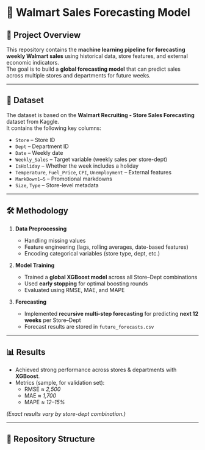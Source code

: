 # 🛒 Walmart Sales Forecasting Model

## 📌 Project Overview
This repository contains the **machine learning pipeline for forecasting weekly Walmart sales** using historical data, store features, and external economic indicators.  
The goal is to build a **global forecasting model** that can predict sales across multiple stores and departments for future weeks.

---

## 📂 Dataset
The dataset is based on the **Walmart Recruiting - Store Sales Forecasting** dataset from Kaggle.  
It contains the following key columns:

- `Store` – Store ID  
- `Dept` – Department ID  
- `Date` – Weekly date  
- `Weekly_Sales` – Target variable (weekly sales per store-dept)  
- `IsHoliday` – Whether the week includes a holiday  
- `Temperature`, `Fuel_Price`, `CPI`, `Unemployment` – External features  
- `MarkDown1–5` – Promotional markdowns  
- `Size`, `Type` – Store-level metadata  

---

## 🛠️ Methodology
1. **Data Preprocessing**
   - Handling missing values  
   - Feature engineering (lags, rolling averages, date-based features)  
   - Encoding categorical variables (store type, dept, etc.)

2. **Model Training**
   - Trained a **global XGBoost model** across all Store–Dept combinations  
   - Used **early stopping** for optimal boosting rounds  
   - Evaluated using RMSE, MAE, and MAPE

3. **Forecasting**
   - Implemented **recursive multi-step forecasting** for predicting **next 12 weeks** per Store–Dept  
   - Forecast results are stored in `future_forecasts.csv`

---

## 📊 Results
- Achieved strong performance across stores & departments with **XGBoost**.  
- Metrics (sample, for validation set):
  - RMSE ≈ *2,500*  
  - MAE ≈ *1,700*  
  - MAPE ≈ *12–15%*  

*(Exact results vary by store-dept combination.)*

---

## 📁 Repository Structure

